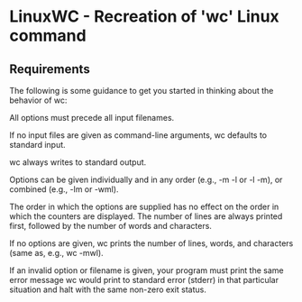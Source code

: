 # LinuxWC - Recreation of 'wc' Linux command

## Requirements

The following is some guidance to get you started in thinking about the behavior of wc:
 
All options must precede all input filenames.
 
If no input files are given as command-line arguments, wc defaults to standard input.
 
wc always writes to standard output.
 
Options can be given individually and in any order (e.g., -m -l or -l -m),  or combined (e.g., -lm or -wml).
 
The order in which the options are supplied has no effect on the order in which the counters are displayed.
The number of lines are always printed first, followed by the number of words and characters.
 
If no options are given, wc prints the number of lines, words, and characters (same as, e.g., wc -mwl).
 
If an invalid option or filename is given, your program must print the same error message wc would print to standard error (stderr) in that particular situation and halt with the same non-zero exit status.
